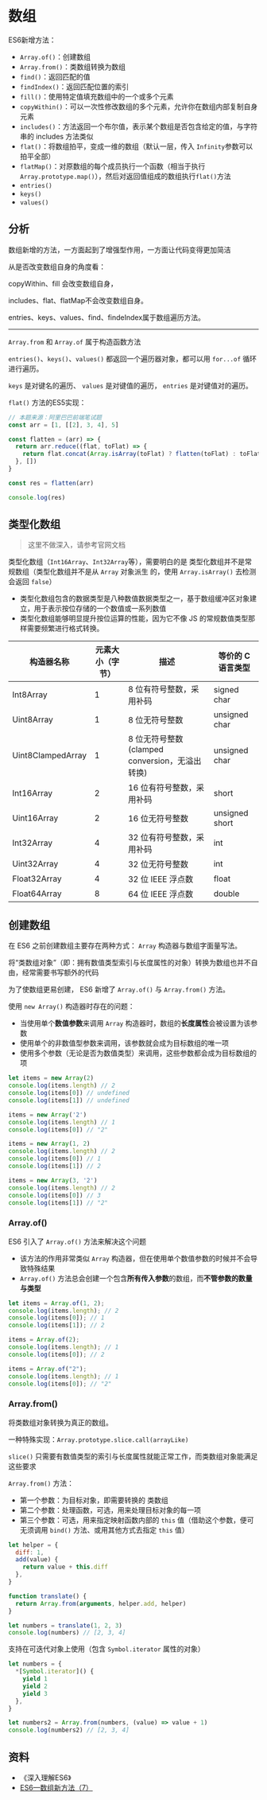 # 数组

ES6新增方法：

- `Array.of()`：创建数组
- `Array.from()`：类数组转换为数组
- `find()`：返回匹配的值
- `findIndex()`：返回匹配位置的索引
- `fill()`：使用特定值填充数组中的一个或多个元素
- `copyWithin()`：可以一次性修改数组的多个元素，允许你在数组内部复制自身元素
- `includes()`：方法返回一个布尔值，表示某个数组是否包含给定的值，与字符串的 includes 方法类似
- `flat()`：将数组拍平，变成一维的数组（默认一层，传入 `Infinity`参数可以拍平全部）
- `flatMap()`：对原数组的每个成员执行一个函数（相当于执行`Array.prototype.map()`），然后对返回值组成的数组执行`flat()`方法
- `entries()`
- `keys()`
- `values()`

## 分析

数组新增的方法，一方面起到了增强型作用，一方面让代码变得更加简洁

从是否改变数组自身的角度看：

copyWithin、fill 会改变数组自身，

includes、flat、flatMap不会改变数组自身。

entries、keys、values、find、findeIndex属于数组遍历方法。

---

`Array.from` 和 `Array.of` 属于构造函数方法

`entries()`、`keys()`、`values()` 都返回一个遍历器对象，都可以用 `for...of` 循环进行遍历。

 `keys` 是对键名的遍历、 `values` 是对键值的遍历， `entries` 是对键值对的遍历。

`flat()` 方法的ES5实现：

```js
// 本题来源：阿里巴巴前端笔试题
const arr = [1, [[2], 3, 4], 5]

const flatten = (arr) => {
  return arr.reduce((flat, toFlat) => {
    return flat.concat(Array.isArray(toFlat) ? flatten(toFlat) : toFlat)
  }, [])
}

const res = flatten(arr)

console.log(res)
```

## 类型化数组

> 这里不做深入，请参考官网文档

类型化数组（`Int16Array`、`Int32Array`等），需要明白的是 类型化数组并不是常规数组（类型化数组并不是从 `Array` 对象派生
的，使用 `Array.isArray()` 去检测会返回 `false`）

- 类型化数组包含的数据类型是八种数值数据类型之一，基于数组缓冲区对象建立，用于表示按位存储的一个数值或一系列数值
- 类型化数组能够明显提升按位运算的性能，因为它不像 JS 的常规数值类型那样需要频繁进行格式转换。

| 构造器名称        | 元素大小（字节） | 描述                                            | 等价的 C 语言类型 |
| ----------------- | ---------------- | ----------------------------------------------- | ----------------- |
| Int8Array         | 1                | 8 位有符号整数，采用补码                        | signed char       |
| Uint8Array        | 1                | 8 位无符号整数                                  | unsigned char     |
| Uint8ClampedArray | 1                | 8 位无符号整数 (clamped conversion，无溢出转换) | unsigned char     |
| Int16Array        | 2                | 16 位有符号整数，采用补码                       | short             |
| Uint16Array       | 2                | 16 位无符号整数                                 | unsigned short    |
| Int32Array        | 4                | 32 位有符号整数，采用补码                       | int               |
| Uint32Array       | 4                | 32 位无符号整数                                 | int               |
| Float32Array      | 4                | 32 位 IEEE 浮点数                               | float             |
| Float64Array      | 8                | 64 位 IEEE 浮点数                               | double            |

## 创建数组

在 ES6 之前创建数组主要存在两种方式： `Array` 构造器与数组字面量写法。

将“类数组对象”（即：拥有数值类型索引与长度属性的对象）转换为数组也并不自由，经常需要书写额外的代码

为了使数组更易创建， ES6 新增了 `Array.of()` 与 `Array.from()` 方法。

使用 `new Array()` 构造器时存在的问题：

- 当使用单个**数值参数**来调用 `Array` 构造器时，数组的**长度属性**会被设置为该参数
- 使用单个的非数值型参数来调用，该参数就会成为目标数组的唯一项
- 使用多个参数（无论是否为数值类型）来调用，这些参数都会成为目标数组的项

```js
let items = new Array(2)
console.log(items.length) // 2
console.log(items[0]) // undefined
console.log(items[1]) // undefined

items = new Array('2')
console.log(items.length) // 1
console.log(items[0]) // "2"

items = new Array(1, 2)
console.log(items.length) // 2
console.log(items[0]) // 1
console.log(items[1]) // 2

items = new Array(3, '2')
console.log(items.length) // 2
console.log(items[0]) // 3
console.log(items[1]) // "2"
```

### Array.of()

ES6 引入了 `Array.of()` 方法来解决这个问题

- 该方法的作用非常类似 `Array` 构造器，但在使用单个数值参数的时候并不会导致特殊结果
- `Array.of()` 方法总会创建一个包含**所有传入参数**的数组，而**不管参数的数量与类型**

```js
let items = Array.of(1, 2);
console.log(items.length); // 2
console.log(items[0]); // 1
console.log(items[1]); // 2

items = Array.of(2);
console.log(items.length); // 1
console.log(items[0]); // 2

items = Array.of("2");
console.log(items.length); // 1
console.log(items[0]); // "2"
```

### Array.from()

将类数组对象转换为真正的数组。

一种特殊实现：`Array.prototype.slice.call(arrayLike)`

`slice()` 只需要有数值类型的索引与长度属性就能正常工作，而类数组对象能满足这些要求

`Array.from()` 方法：

- 第一个参数：为目标对象，即需要转换的 类数组
- 第二个参数：处理函数，可选，用来处理目标对象的每一项
- 第三个参数：可选，用来指定映射函数内部的 `this` 值（借助这个参数，便可无须调用 `bind()` 方法、或用其他方式去指定 `this` 值）

```js
let helper = {
  diff: 1,
  add(value) {
    return value + this.diff
  },
}

function translate() {
  return Array.from(arguments, helper.add, helper)
}

let numbers = translate(1, 2, 3)
console.log(numbers) // [2, 3, 4]
```

支持在可迭代对象上使用（包含 `Symbol.iterator` 属性的对象）

```js
let numbers = {
  *[Symbol.iterator]() {
    yield 1
    yield 2
    yield 3
  },
}

let numbers2 = Array.from(numbers, (value) => value + 1)
console.log(numbers2) // [2, 3, 4]
```

## 资料

- 《深入理解ES6》
- [ES6—数组新方法（7）](https://segmentfault.com/a/1190000019131088)
